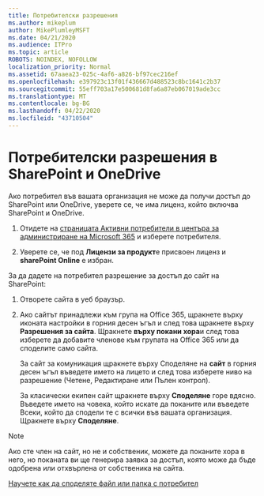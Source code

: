```yaml
---
title: Потребителски разрешения
ms.author: mikeplum
author: MikePlumleyMSFT
ms.date: 04/21/2020
ms.audience: ITPro
ms.topic: article
ROBOTS: NOINDEX, NOFOLLOW
localization_priority: Normal
ms.assetid: 67aaea23-025c-4af6-a826-bf97cec216ef
ms.openlocfilehash: e397923c13f01f436667d488523c8bc1641c2b37
ms.sourcegitcommit: 55eff703a17e500681d8fa6a87eb067019ade3cc
ms.translationtype: MT
ms.contentlocale: bg-BG
ms.lasthandoff: 04/22/2020
ms.locfileid: "43710504"
---
```

# <a name="user-permissions-in-sharepoint-and-onedrive"></a>Потребителски разрешения в SharePoint и OneDrive

Ако потребител във вашата организация не може да получи достъп до SharePoint или OneDrive, уверете се, че има лиценз, който включва SharePoint и OneDrive. 
  
1. Отидете на [страницата Активни потребители в центъра за администриране на Microsoft 365](https://portal.office.com/adminportal/home#/users) и изберете потребителя. 
    
2. Уверете се, че под **Лицензи за продукт**е присвоен лиценз и **sharePoint Online** е избран. 
    
 За да дадете на потребител разрешение за достъп до сайт на SharePoint: 
  
1. Отворете сайта в уеб браузър.
    
2. Ако сайтът принадлежи към група на Office 365, щракнете върху иконата настройки в горния десен ъгъл и след това щракнете върху **Разрешения за сайта**. Щракнете **върху покани хора**и след това изберете да добавите членове към групата на Office 365 или да споделите само сайта. 
    
    За сайт за комуникация щракнете върху Споделяне на **сайт** в горния десен ъгъл въведете името на лицето и след това изберете ниво на разрешение (Четене, Редактиране или Пълен контрол). 
    
    За класически екипен сайт щракнете върху **Споделяне** горе вдясно. Въведете името на човека, който искате да поканите или въведете Всеки, който да сподели те с всички във вашата организация. Щракнете върху **Споделяне**.
    
> [!NOTE]
> Ако сте член на сайт, но не и собственик, можете да поканите хора в него, но поканата ви ще генерира заявка за достъп, която може да бъде одобрена или отхвърлена от собственика на сайта. 
  
[Научете как да споделяте файл или папка с потребител](https://go.microsoft.com/fwlink/?linkid=533408)
  

